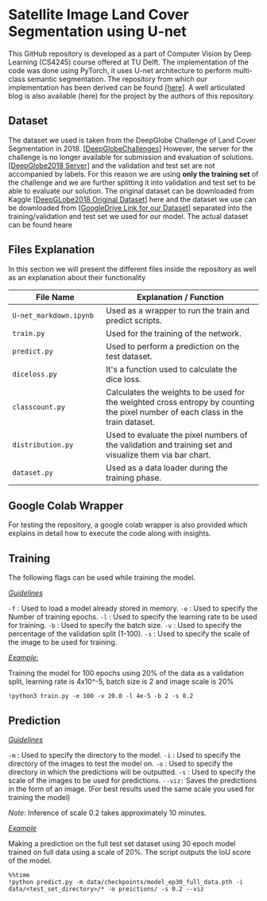 ﻿# Satellite Image Land Cover Segmentation using U-net 

This GitHub repository is developed as a part of Computer Vision by Deep Learning (CS4245) course offered at TU Delft. The implementation of the code was done using PyTorch, it uses U-net architecture to perform multi-class semantic segmentation.  The repository from which our implementation has been derived can be found [[here]](https://github.com/milesial/Pytorch-UNet). A well articulated blog is also available (here) for the project by the authors of this repository.

## Dataset
The dataset we used is taken from the DeepGlobe Challenge of Land Cover Segmentation in 2018. [[DeepGlobeChallenges]](http://deepglobe.org/challenge.html)  However, the server for the challenge is no longer available for submission and evaluation of solutions. [[DeepGlobe2018 Server]](https://competitions.codalab.org/competitions/18468) and the validation and test set are not accompanied by labels. For this reason we are using **only the training set**  of the challenge and we are further splitting it into validation and test set to be able to evaluate our solution.  The original dataset can be downloaded from Kaggle [[DeepGLobe2018 Original Dataset]](https://www.kaggle.com/balraj98/deepglobe-land-cover-classification-dataset) here and the dataset we use can be downloaded from [[GoogleDrive Link for our Dataset]](__) separated into the training/validation and test set we used for our model. The actual dataset can be found heare 

## Files Explanation
In this section we will present the different files inside the repository as well as an explanation about their functionality


|File Name| Explanation / Function |
|---------|------------|
|`U-net_markdown.ipynb`<img width=90/>| Used as a wrapper to run the train and predict scripts.|
|`train.py` | Used for the training of the network.  |
|`predict.py`|Used to perform a prediction on the test dataset. |
|`diceloss.py` | It's a function used to calculate the dice loss.|
|`classcount.py`| Calculates the weights to be used for the weighted cross entropy by counting the pixel number of each class in the train dataset.|
|`distribution.py`| Used to evaluate the pixel numbers of the validation and training set and visualize them via  bar chart.|
|`dataset.py`| Used as a data loader during the training phase.|

## Google Colab Wrapper
For testing the repository, a google colab wrapper is also provided which explains in detail how to execute the code along with insights.

## Training

The following flags can be used while training the model.

<ins>_Guidelines_<ins>

`-f` : Used to load a model already stored in memory.
`-e` : Used to specify the Number of training epochs.
`-l` : Used to specify the learning rate to be used for training.
`-b` : Used to specify the batch size.
`-v` : Used to specify the percentage of the validation split (1-100).
`-s` : Used to specify the scale of the image to be used for training.

<ins>_Example:_<ins/>

Training the model for 100 epochs using 20% of the data as a validation split, learning rate is 4x10^-5, batch size is 2 and image scale is 20%

`!python3 train.py -e 100 -v 20.0 -l 4e-5 -b 2 -s 0.2`

## Prediction
<ins>_Guidelines_<ins>

`-m` : Used to specify the directory to the model.
`-i` : Used to specify the directory of the images to test the model on.
`-o` : Used to specify the directory in which the predictions will be outputted.
`-s` : Used to specify the scale of the images to be used for predictions.
`--viz:` Saves the predictions in the form of an image.
(For best results used the same scale you used for training the model)

_Note:_ Inference of scale 0.2 takes approximately 10 minutes.

<ins>_Example_<ins>

Making a prediction on the full test set dataset using 30 epoch model trained on full data using a scale of 20%. The script  outputs the IoU score of the model.

```
%%time
!python predict.py -m data/checkpoints/model_ep30_full_data.pth -i data/<test_set_directory>/* -o preictions/ -s 0.2 --viz
```


